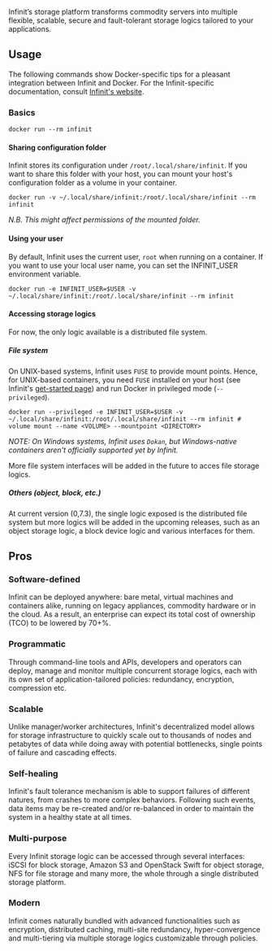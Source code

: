 Infinit’s storage platform transforms commodity servers into multiple flexible, scalable, secure and fault-tolerant storage logics tailored to your applications.

## Usage

The following commands show Docker-specific tips for a pleasant integration between Infinit and Docker. For the Infinit-specific documentation, consult [Infinit's website](https://infinit.sh/get-started).

### Basics

	docker run --rm infinit

#### Sharing configuration folder

Infinit stores its configuration under `/root/.local/share/infinit`. If you want to share this folder with your host, you can mount your host's configuration folder as a volume in your container.

	docker run -v ~/.local/share/infinit:/root/.local/share/infinit --rm infinit

*N.B. This might affect permissions of the mounted folder.*

#### Using your user

By default, Infinit uses the current user, `root` when running on a container. If you want to use your local user name, you can set the INFINIT_USER environment variable.

	docker run -e INFINIT_USER=$USER -v ~/.local/share/infinit:/root/.local/share/infinit --rm infinit

#### Accessing storage logics

For now, the only logic available is a distributed file system.

##### File system

On UNIX-based systems, Infinit uses `FUSE` to provide mount points. Hence, for UNIX-based containers, you need `FUSE` installed on your host (see Infinit's [get-started page](https://infinit.sh/get-started#installation)) and run Docker in privileged mode (`--privileged`).

	docker run --privileged -e INFINIT_USER=$USER -v ~/.local/share/infinit:/root/.local/share/infinit --rm infinit # volume mount --name <VOLUME> --mountpoint <DIRECTORY>

*NOTE: On Windows systems, Infinit uses `Dokan`, but Windows-native containers aren't officially supported yet by Infinit.*

More file system interfaces will be added in the future to acces file storage logics.

##### Others (object, block, etc.)

At current version (0,7.3), the single logic exposed is the distributed file system but more logics will be added in the upcoming releases, such as an object storage logic, a block device logic and various interfaces for them.

## Pros

### Software-defined

Infinit can be deployed anywhere: bare metal, virtual machines and containers alike, running on legacy appliances, commodity hardware or in the cloud. As a result, an enterprise can expect its total cost of ownership (TCO) to be lowered by 70+%.

### Programmatic

Through command-line tools and APIs, developers and operators can deploy, manage and monitor multiple concurrent storage logics, each with its own set of application-tailored policies: redundancy, encryption, compression etc.

### Scalable

Unlike manager/worker architectures, Infinit's decentralized model allows for storage infrastructure to quickly scale out to thousands of nodes and petabytes of data while doing away with potential bottlenecks, single points of failure and cascading effects.

### Self-healing

Infinit's fault tolerance mechanism is able to support failures of different natures, from crashes to more complex behaviors. Following such events, data items may be re-created and/or re-balanced in order to maintain the system in a healthy state at all times.

### Multi-purpose

Every Infinit storage logic can be accessed through several interfaces: iSCSI for block storage, Amazon S3 and OpenStack Swift for object storage, NFS for file storage and many more, the whole through a single distributed storage platform.

### Modern

Infinit comes naturally bundled with advanced functionalities such as encryption, distributed caching, multi-site redundancy, hyper-convergence and multi-tiering via multiple storage logics customizable through policies.
